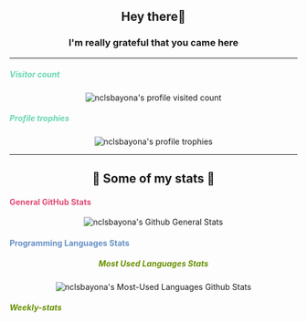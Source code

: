 <div id="greetings" align="center">
    <h2>Hey there👋</h1> 
    <h3>I'm really grateful that you came here</h2>
</div>
<hr>
<div id="profile-info" align="center">
    <h5 align="left">
        <font color="#67d6b1">
            Visitor count
        </font>
    </h5>
    <img src="https://komarev.com/ghpvc/?username=nclsbayona&label=Profile%20views&color=0e75b6&style=flat" alt="nclsbayona's profile visited count">
    <h5 align="left">
        <font color="#67d6b1">
            Profile trophies
        </font>
    </h5>
    <img src="https://github-profile-trophy.vercel.app/?username=nclsbayona" alt="nclsbayona's profile trophies">
</div>
<hr>
<h2 align="center"> 🐣 Some of my stats 🐣 </h2>
<div id="general" align="center">
    <h4 align="left">
        <font color="#df4b75">
            General GitHub Stats
        </font>
    </h4>
    <img src="https://github-readme-stats.vercel.app/api?username=nclsbayona&show_icons=true&count_private=true&locale=en&theme=tokyonight"alt="nclsbayona's Github General Stats">
</div>
<div id="languages" align="center">
    <h4 align="left">
        <font color="#6790c5">
            Programming Languages Stats
        </font>
    </h4>
    <h5>
        <font color="#679000">
            Most Used Languages Stats
        </font>
    </h5>
    <img src="https://github-readme-stats.vercel.app/api/top-langs/?username=nclsbayona&show_icons=true&locale=en&langs_count=5&theme=tokyonight" alt="nclsbayona's Most-Used Languages Github Stats">
</div>
<h5>
    <font color="#679000">
        Weekly-stats
    </font>
</h5>
<!--START_SECTION:waka-->
<!--END_SECTION:waka-->